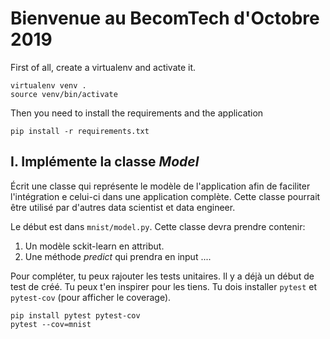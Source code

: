 # Bienvenue au BecomTech d'Octobre 2019

First of all, create a virtualenv and activate it.

```(sh)
virtualenv venv .
source venv/bin/activate
```

Then you need to install the requirements and the application

```(sh)
pip install -r requirements.txt
```

## I. Implémente la classe _Model_

Écrit une classe qui représente le modèle de l'application afin de faciliter l'intégration e celui-ci dans une application complète. Cette classe pourrait être utilisé par d'autres data scientist et data engineer.

Le début est dans `mnist/model.py`. Cette classe devra prendre contenir:

1. Un modèle sckit-learn en attribut.
2. Une méthode _predict_ qui prendra en input ....

Pour compléter, tu peux rajouter les tests unitaires. Il y a déjà un début de test de créé. Tu peux t'en inspirer pour les tiens. Tu dois installer `pytest` et `pytest-cov` (pour afficher le coverage).

```(sh)
pip install pytest pytest-cov
pytest --cov=mnist
```
